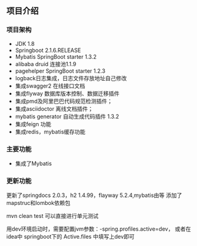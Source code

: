 ## 项目介绍

### 项目架构
* JDK 1.8
* Springboot 2.1.6.RELEASE
* Mybatis SpringBoot starter 1.3.2
* alibaba druid 连接池1.1.9
* pagehelper SpringBoot starter 1.2.3
* logback日志集成，日志文件存放地址自己修改
* 集成swagger2 在线接口文档
* 集成flyway 数据库版本控制、数据迁移插件
* 集成pmd及阿里巴巴代码规范检测插件；
* 集成asciidoctor 离线文档插件；
* mybatis generator 自动生成代码插件 1.3.2
* 集成feign 功能
* 集成redis，mybatis缓存功能



### 主要功能
* 集成了Mybatis


### 更新功能
更新了springdocs 2.0.3，h2 1.4.99，flayway 5.2.4,mybatis由等
添加了mapstruc和lombok依赖包

mvn clean test 可以直接进行单元测试

用dev环境启动时，需要配置jvm参数：-spring.profiles.active=dev， 或者在idea中
   springboot下的 Active.files 中填写上dev即可


